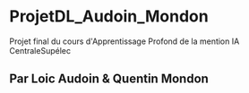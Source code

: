 # ProjetDL_Audoin_Mondon
Projet final du cours d'Apprentissage Profond de la mention IA CentraleSupélec

## Par Loic Audoin & Quentin Mondon
